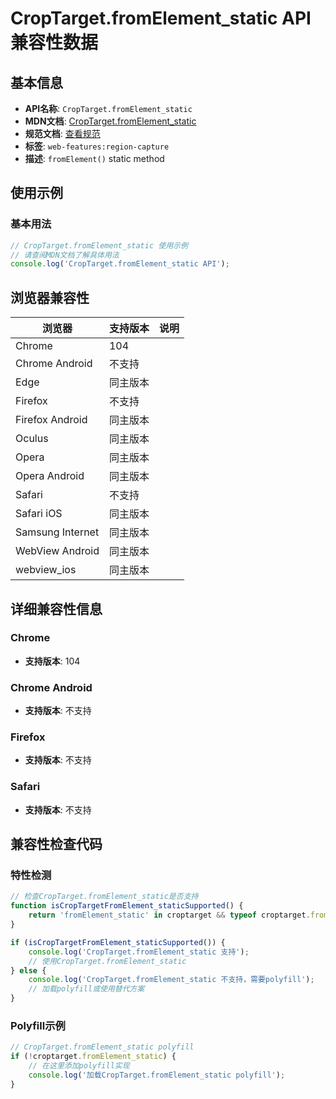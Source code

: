 # CropTarget.fromElement_static API 兼容性数据

## 基本信息

- **API名称**: `CropTarget.fromElement_static`
- **MDN文档**: [CropTarget.fromElement_static](https://developer.mozilla.org/docs/Web/API/CropTarget/fromElement_static)
- **规范文档**: [查看规范](https://w3c.github.io/mediacapture-region/#dom-croptarget-fromelement)
- **标签**: `web-features:region-capture`
- **描述**: `fromElement()` static method

## 使用示例

### 基本用法

```javascript
// CropTarget.fromElement_static 使用示例
// 请查阅MDN文档了解具体用法
console.log('CropTarget.fromElement_static API');
```

## 浏览器兼容性

| 浏览器 | 支持版本 | 说明 |
|--------|----------|------|
| Chrome | 104 |  |
| Chrome Android | 不支持 |  |
| Edge | 同主版本 |  |
| Firefox | 不支持 |  |
| Firefox Android | 同主版本 |  |
| Oculus | 同主版本 |  |
| Opera | 同主版本 |  |
| Opera Android | 同主版本 |  |
| Safari | 不支持 |  |
| Safari iOS | 同主版本 |  |
| Samsung Internet | 同主版本 |  |
| WebView Android | 同主版本 |  |
| webview_ios | 同主版本 |  |

## 详细兼容性信息

### Chrome

- **支持版本**: 104

### Chrome Android

- **支持版本**: 不支持

### Firefox

- **支持版本**: 不支持

### Safari

- **支持版本**: 不支持

## 兼容性检查代码

### 特性检测

```javascript
// 检查CropTarget.fromElement_static是否支持
function isCropTargetFromElement_staticSupported() {
    return 'fromElement_static' in croptarget && typeof croptarget.fromElement_static === 'function';
}

if (isCropTargetFromElement_staticSupported()) {
    console.log('CropTarget.fromElement_static 支持');
    // 使用CropTarget.fromElement_static
} else {
    console.log('CropTarget.fromElement_static 不支持，需要polyfill');
    // 加载polyfill或使用替代方案
}
```

### Polyfill示例

```javascript
// CropTarget.fromElement_static polyfill
if (!croptarget.fromElement_static) {
    // 在这里添加polyfill实现
    console.log('加载CropTarget.fromElement_static polyfill');
}
```

